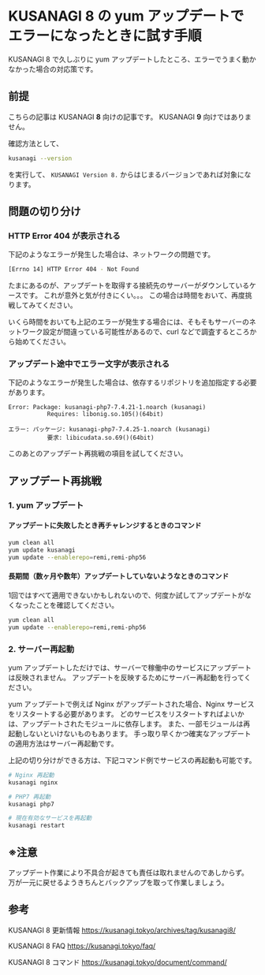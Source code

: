 # KUSANAGI 8 の yum アップデートでエラーになったときに試す手順

KUSANAGI 8 で久しぶりに yum アップデートしたところ、エラーでうまく動かなかった場合の対応策です。

## 前提

こちらの記事は KUSANAGI **8** 向けの記事です。
KUSANAGI **9** 向けではありません。

確認方法として、

```bash
kusanagi --version
```

を実行して、 `KUSANAGI Version 8.` からはじまるバージョンであれば対象になります。

## 問題の切り分け

### HTTP Error 404 が表示される

下記のようなエラーが発生した場合は、ネットワークの問題です。

```bash
[Errno 14] HTTP Error 404 - Not Found
```

たまにあるのが、アップデートを取得する接続先のサーバーがダウンしているケースです。
これが意外と気が付きにくい。。。
この場合は時間をおいて、再度挑戦してみてください。

いくら時間をおいても上記のエラーが発生する場合には、そもそもサーバーのネットワーク設定が間違っている可能性があるので、curl などで調査するところから始めてください。

### アップデート途中でエラー文字が表示される

下記のようなエラーが発生した場合は、依存するリポジトリを追加指定する必要があります。

```
Error: Package: kusanagi-php7-7.4.21-1.noarch (kusanagi)
           Requires: libonig.so.105()(64bit)

エラー: パッケージ: kusanagi-php7-7.4.25-1.noarch (kusanagi)
           要求: libicudata.so.69()(64bit)
```

このあとのアップデート再挑戦の項目を試してください。

## アップデート再挑戦

### 1. yum アップデート

#### アップデートに失敗したとき再チャレンジするときのコマンド

```bash
yum clean all
yum update kusanagi
yum update --enablerepo=remi,remi-php56
```

#### 長期間（数ヶ月や数年）アップデートしていないようなときのコマンド

1回ではすべて適用できないかもしれないので、何度か試してアップデートがなくなったことを確認してください。

```bash
yum clean all
yum update --enablerepo=remi,remi-php56
```

### 2. サーバー再起動

yum アップデートしただけでは、サーバーで稼働中のサービスにアップデートは反映されません。
アップデートを反映するためにサーバー再起動を行ってください。

yum アップデートで例えば Nginx がアップデートされた場合、Nginx サービスをリスタートする必要があります。
どのサービスをリスタートすればよいかは、アップデートされたモジュールに依存します。
また、一部モジュールは再起動しないといけないものもあります。
手っ取り早くかつ確実なアップデートの適用方法はサーバー再起動です。

上記の切り分けができる方は、下記コマンド例でサービスの再起動も可能です。

```bash
# Nginx 再起動
kusanagi nginx

# PHP7 再起動
kusanagi php7

# 現在有効なサービスを再起動
kusanagi restart
```

## ※注意

アップデート作業により不具合が起きても責任は取れませんのであしからず。
万が一元に戻せるようきちんとバックアップを取って作業しましょう。

## 参考

KUSANAGI 8 更新情報
https://kusanagi.tokyo/archives/tag/kusanagi8/

KUSANAGI 8 FAQ
https://kusanagi.tokyo/faq/

KUSANAGI 8 コマンド
https://kusanagi.tokyo/document/command/
